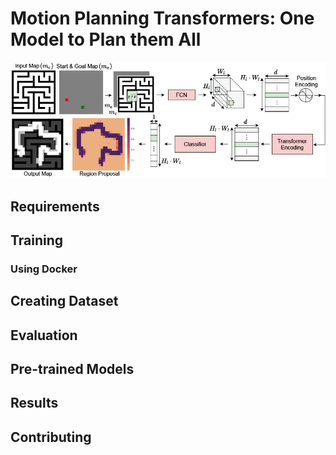 # Motion Planning Transformers: One Model to Plan them All
![Transformer Figure](transformer_fig.jpg)

## Requirements

## Training

### Using Docker

## Creating Dataset

## Evaluation

## Pre-trained Models

## Results

## Contributing

